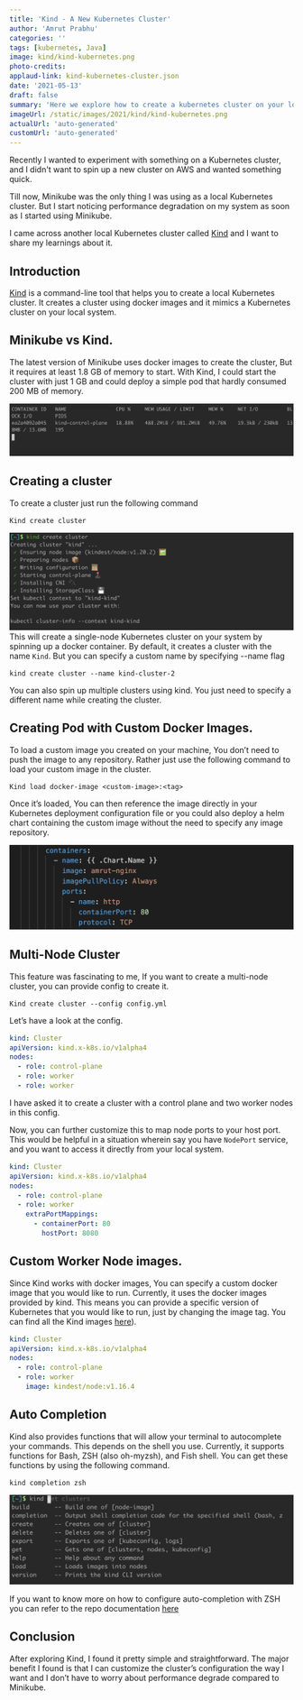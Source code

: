 ```yaml
---
title: 'Kind - A New Kubernetes Cluster'
author: 'Amrut Prabhu'
categories: ''
tags: [kubernetes, Java]
image: kind/kind-kubernetes.png
photo-credits:
applaud-link: kind-kubernetes-cluster.json
date: '2021-05-13'
draft: false
summary: 'Here we explore how to create a kubernetes cluster on your local machine'
imageUrl: /static/images/2021/kind/kind-kubernetes.png
actualUrl: 'auto-generated'
customUrl: 'auto-generated'
---
```


Recently I wanted to experiment with something on a Kubernetes cluster, and I didn't want to spin up a new cluster on AWS and wanted something quick.

Till now, Minikube was the only thing I was using as a local Kubernetes cluster. But I start noticing performance degradation on my system as soon as I started using Minikube.

I came across another local Kubernetes cluster called [Kind](https://kind.sigs.k8s.io/) and I want to share my learnings about it.

## Introduction

[Kind](https://kind.sigs.k8s.io/) is a command-line tool that helps you to create a local Kubernetes cluster. It creates a cluster using docker images and it mimics a Kubernetes cluster on your local system.

<AdsFlows id="adflow1" slot="8168941152" />

## Minikube vs Kind.

The latest version of Minikube uses docker images to create the cluster, But it requires at least 1.8 GB of memory to start. With Kind, I could start the cluster with just 1 GB and could deploy a simple pod that hardly consumed 200 MB of memory.

![Kubernetes Single node cluster](/static/images/2021/kind/single-node.png)

## Creating a cluster

To create a cluster just run the following command

```commandline
Kind create cluster
```

![Kind create cluster](/static/images/2021/kind/kind-create-cluster.png)
This will create a single-node Kubernetes cluster on your system by spinning up a docker container. By default, it creates a cluster with the name `Kind`. But you can specify a custom name by specifying --name flag

```
kind create cluster --name kind-cluster-2
```

You can also spin up multiple clusters using kind. You just need to specify a different name while creating the cluster.

## Creating Pod with Custom Docker Images.

To load a custom image you created on your machine, You don’t need to push the image to any repository. Rather just use the following command to load your custom image in the cluster.

```
Kind load docker-image <custom-image>:<tag>
```

Once it’s loaded, You can then reference the image directly in your Kubernetes deployment configuration file or you could also deploy a helm chart containing the custom image without the need to specify any image repository.

![Loading Custom Docker Image](/static/images/2021/kind/custom-docker-image.png)

<AdsFlows id="adflow2" slot="2393870295" />

## Multi-Node Cluster

This feature was fascinating to me, If you want to create a multi-node cluster, you can provide config to create it.

```
Kind create cluster --config config.yml
```

Let’s have a look at the config.

```yml
kind: Cluster
apiVersion: kind.x-k8s.io/v1alpha4
nodes:
  - role: control-plane
  - role: worker
  - role: worker
```

I have asked it to create a cluster with a control plane and two worker nodes in this config.

Now, you can further customize this to map node ports to your host port. This would be helpful in a situation wherein say you have `NodePort` service, and you want to access it directly from your local system.

```yml
kind: Cluster
apiVersion: kind.x-k8s.io/v1alpha4
nodes:
  - role: control-plane
  - role: worker
    extraPortMappings:
      - containerPort: 80
        hostPort: 8080
```

## Custom Worker Node images.

Since Kind works with docker images, You can specify a custom docker image that you would like to run. Currently, it uses the docker images provided by kind. This means you can provide a specific version of Kubernetes that you would like to run, just by changing the image tag. You can find all the Kind images [here](https://hub.docker.com/r/kindest/node)).

```yml
kind: Cluster
apiVersion: kind.x-k8s.io/v1alpha4
nodes:
  - role: control-plane
  - role: worker
    image: kindest/node:v1.16.4
```

<AdsFlows id="adflow3" slot="1404222257" />

## Auto Completion

Kind also provides functions that will allow your terminal to autocomplete your commands. This depends on the shell you use. Currently, it supports functions for Bash, ZSH (also oh-myzsh), and Fish shell. You can get these functions by using the following command.

```
kind completion zsh
```

![Kind AutoComplete](/static/images/2021/kind/kind-auto-complete.png)

If you want to know more on how to configure auto-completion with ZSH you can refer to the repo documentation [here](https://github.com/zsh-users/zsh-completions)

## Conclusion

After exploring Kind, I found it pretty simple and straightforward. The major benefit I found is that I can customize the cluster’s configuration the way I want and I don’t have to worry about performance degrade compared to Minikube.

